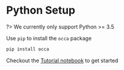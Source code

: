 # Python Setup

?> We currently only support Python >= 3.5

Use `pip` to install the `occa` package

```bash
pip install occa
```

Checkout the [Tutorial notebook](https://github.com/libocca/occa.py/blob/master/notebooks/Tutorial.ipynb) to get started
